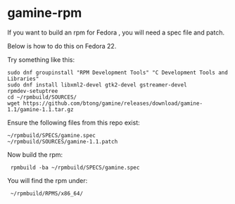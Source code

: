 # gamine-rpm

If you want to build an rpm for Fedora , you will need a spec file and patch.

Below is how to do this on Fedora 22.

Try something like this:

    sudo dnf groupinstall "RPM Development Tools" "C Development Tools and Libraries"
    sudo dnf install libxml2-devel gtk2-devel gstreamer-devel 
    rpmdev-setuptree
    cd ~/rpmbuild/SOURCES/
    wget https://github.com/btong/gamine/releases/download/gamine-1.1/gamine-1.1.tar.gz

Ensure the following files from this repo exist:

    ~/rpmbuild/SPECS/gamine.spec
    ~/rpmbuild/SOURCES/gamine-1.1.patch

Now build the rpm:

     rpmbuild -ba ~/rpmbuild/SPECS/gamine.spec

You will find the rpm under:

     ~/rpmbuild/RPMS/x86_64/

